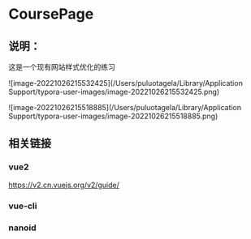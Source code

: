 # CoursePage

## 说明：

这是一个现有网站样式优化的练习

![image-20221026215532425](/Users/puluotagela/Library/Application Support/typora-user-images/image-20221026215532425.png)

![image-20221026215518885](/Users/puluotagela/Library/Application Support/typora-user-images/image-20221026215518885.png)



## 相关链接

### vue2

https://v2.cn.vuejs.org/v2/guide/

### vue-cli



### nanoid